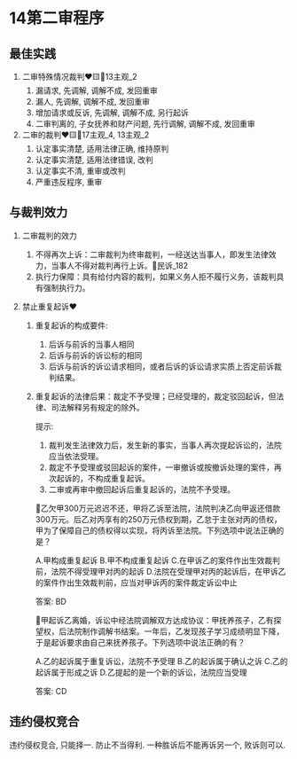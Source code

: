 # 14第二审程序

## 最佳实践



1. 二审特殊情况裁判❤️🟨🚪13主观_2
    1. 漏请求, 先调解, 调解不成, 发回重审
    2. 漏人, 先调解, 调解不成, 发回重审
    3. 增加请求或反诉, 先调解, 调解不成, 另行起诉
    4. 二审判离的, 子女抚养和财产问题, 先行调解, 调解不成, 发回重审
2. 二审的裁判❤️🟨🚪17主观_4, 13主观_2
    1. 认定事实清楚, 适用法律正确, 维持原判
    2. 认定事实清楚, 适用法律错误, 改判
    3. 认定事实不清, 重审或改判
    4. 严重违反程序, 重审









## 与裁判效力
1. 二审裁判的效力

    1. 不得再次上诉：二审裁判为终审裁判，一经送达当事人，即发生法律效力，当事人不得对裁判再行上诉。🚪民诉_182
    2. 执行力保障：具有给付内容的裁判，如果义务人拒不履行义务，该裁判具有强制执行力。

2. 禁止重复起诉❤️

    1. 重复起诉的构成要件:

        1. 后诉与前诉的当事人相同
        2. 后诉与前诉的诉讼标的相同
        3. 后诉与前诉的诉讼请求相同，或者后诉的诉讼请求实质上否定前诉裁判结果。

    2. 重复起诉的法律后果：裁定不予受理；已经受理的，裁定驳回起诉，但法律、司法解释另有规定的除外。

        提示:
        1. 裁判发生法律效力后，发生新的事实，当事人再次提起诉讼的，法院应当依法受理。
        2. 裁定不予受理或驳回起诉的案件，一审撤诉或按撤诉处理的案件，再次起诉的，不构成重复起诉。
        3. 二审或再审中撤回起诉后重复起诉的，法院不予受理。


        🍐乙欠甲300万元迟迟不还，甲将乙诉至法院，法院判决乙向甲返还借款300万元。后乙对丙享有的250万元债权到期，乙怠于主张对丙的债权，甲为了保障自己的债权得以实现，将丙诉至法院。下列选项中说法正确的是？

        A.甲构成重复起诉
        B.甲不构成重复起诉
        C.在甲诉乙的案件作出生效裁判前，法院不得受理甲对丙的起诉
        D.法院在受理甲对丙的起诉后，在甲诉乙的案件作出生效裁判前，应当对甲诉丙的案件裁定诉讼中止

        答案: BD

        🍐甲起诉乙离婚，诉讼中经法院调解双方达成协议：甲抚养孩子，乙有探望权，后法院制作调解书结案。一年后，乙发现孩子学习成绩明显下降，于是起诉要求由自己来抚养孩子。下列选项中说法正确的有？

        A.乙的起诉属于重复诉讼，法院不予受理
        B.乙的起诉属于确认之诉
        C.乙的起诉属于形成之诉
        D.乙提起的是一个新的诉讼，法院应当受理

        答案: CD






## 违约侵权竞合
违约侵权竞合, 只能择一. 防止不当得利. 一种胜诉后不能再诉另一个, 败诉则可以.